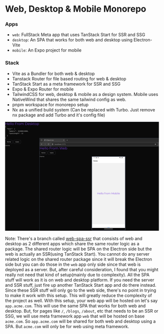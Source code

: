 # Web, Desktop & Mobile Monorepo

### Apps

- `web`: FullStack Meta app that uses TanStack Start for SSR and SSG
- `desktop`: An SPA that works for both web and desktop using Electron-Vite
- `mobile`: An Expo project for mobile

### Stack

- Vite as a Bundler for both web & desktop
- Tanstack Router for file based routing for web & desktop
- TanStack Start as a meta framework for SSR and SSG
- Expo & Expo Router for mobile
- TailwindCSS for web, desktop & mobile as a design system. Mobile uses NativeWind that shares the same tailwind config as web.
- pnpm workspace for monorepo setup
- Nx as a unified build system (Can be replaced with Turbo. Just remove nx package and add Turbo and it's config file)

![alt text](./git-assets/preview.png)

Note:
There's a branch called [web-spa-ssr](https://github.com/niraj-khatiwada/web-desktop-mobile-monorepo/tree/web-spa-ssr) that consists of web and desktop as 2 different apps which share the same router logic as a package. The shared router logic will be SPA on the Electron side but the web is actually an SSR(using TanStack Start). You cannot do any server related logic on the shared router package since it will break the Electron side but you can do those in the `web` app only side since that web is deployed as a server. But, after careful consideration, I found that you might really not need that kind of setup(mainly due to complexity). All the SPA stuff will work as it is on web and desktop platform. If you need the server and SSR stuff, just fire up another TanStack Start app and do there instead. Since these SSR stuff will only go to the web side, there's no point in trying to make it work with this setup. This will greatly reduce the complexity of the project as well.
With this setup, your web app will be hosted on let's say `app.acme.com`. This will use the same SPA that works for both web and desktop. But, for pages like `/`, `/blogs`, `/about`, etc that needs to be an SSR or SSG, we will use meta framework app `web` that will be hosted on base `acme.com`. So `app.acme.com` will be shared for both web and desktop using a SPA. But `acme.com` will only be for web using meta framework.
